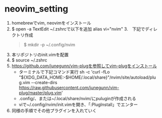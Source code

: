 # neovim_setting

1. homebrewでvim, neovimをインストール
2. $ open -a TextEdit ~/.zshrcで以下を追加
   alias vi="nvim"
3.　下記でディレクトリ作成
   > $ mkdir -p ~/.config/nvim
4. 本リポジトリのinit.vimを配置
5. $ source ~/.zshrc
6. https://github.com/junegunn/vim-plugを参照してvim-plugをインストール
   * ターミナルで下記コマンド実行 
   sh -c 'curl -fLo "${XDG_DATA_HOME:-$HOME/.local/share}"/nvim/site/autoload/plug.vim --create-dirs \
       https://raw.githubusercontent.com/junegunn/vim-plug/master/plug.vim'
   * .config/、または~/.local/share/nvim/にpuluginが作成される
   * viで~/.config/nvim/init.vimを開き、「:PlugInstall」でエンター
7. 同様の手順でその他プラグインを入れていく
     
